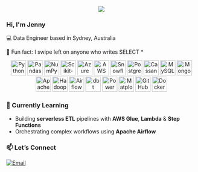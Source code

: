 <!-- Banner -->
<p align="center">
  <img src="https://capsule-render.vercel.app/api?type=waving&color=gradient&height=120&section=header&text=+Hello+World!&fontSize=30&fontColor=grey" />
</p>

<!-- About -->
### Hi, I'm Jenny 

💻 Data Engineer based in Sydney, Australia

🤔 Fun fact: I swipe left on anyone who writes SELECT *

<p align="center">
  <!-- Programming Languages -->
  <img src="https://cdn.simpleicons.org/python"        alt="Python"        width="40" height="40" />
  <img src="https://cdn.simpleicons.org/pandas"        alt="Pandas"        width="40" height="40" />
  <img src="https://cdn.simpleicons.org/numpy"         alt="NumPy"         width="40" height="40" />
  <img src="https://cdn.simpleicons.org/scikitlearn"   alt="Scikit-Learn"  width="40" height="40" />

  <!-- Cloud Platforms -->
  <img src="https://cdn.simpleicons.org/microsoftazure" alt="Azure"          width="40" height="40" />
  <img src="https://cdn.simpleicons.org/amazonaws"      alt="AWS"            width="40" height="40" />
  <img src="https://cdn.simpleicons.org/snowflake"      alt="Snowflake"      width="40" height="40" />

  <!-- Databases & Big Data -->
  <img src="https://cdn.simpleicons.org/postgresql"     alt="PostgreSQL"     width="40" height="40" />
  <img src="https://cdn.simpleicons.org/apachecassandra"alt="Cassandra"      width="40" height="40" />
  <img src="https://cdn.simpleicons.org/mysql"          alt="MySQL"          width="40" height="40" />
  <img src="https://cdn.simpleicons.org/mongodb"        alt="MongoDB"        width="40" height="40" />
  <img src="https://cdn.simpleicons.org/apachespark"    alt="Apache Spark"   width="40" height="40" />
  <img src="https://cdn.simpleicons.org/apachehadoop"   alt="Hadoop"         width="40" height="40" />

  <!-- Orchestration & BI -->
  <img src="https://cdn.simpleicons.org/apacheairflow"  alt="Airflow"        width="40" height="40" />
  <img src="https://cdn.simpleicons.org/dbt"            alt="dbt"            width="40" height="40" />
  <img src="https://cdn.simpleicons.org/powerbi"        alt="Power BI"       width="40" height="40" />
  <img src="https://cdn.simpleicons.org/matplotlib"     alt="Matplotlib"     width="40" height="40" />

  <!-- Dev & CI/CD -->
  <img src="https://cdn.simpleicons.org/github"         alt="GitHub"         width="40" height="40" />
  <img src="https://cdn.simpleicons.org/docker"         alt="Docker"         width="40" height="40" />
</p>

### 🚧 Currently Learning
- Building **serverless ETL** pipelines with **AWS Glue**, **Lambda** & **Step Functions**  
- Orchestrating complex workflows using **Apache Airflow**   

### 📫 Let’s Connect 
[![Email](https://img.shields.io/badge/-Email-05122A?logo=gmail)](mailto:youremail@example.com)
